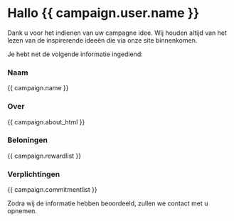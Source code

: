# Hallo {{ campaign.user.name }}

Dank u voor het indienen van uw campagne idee. Wij houden altijd van het lezen van de inspirerende ideeën die via onze site binnenkomen.

Je hebt net de volgende informatie ingediend:

### Naam

{{ campaign.name }}

### Over

{{ campaign.about_html }}

### Beloningen

{{ campaign.rewardlist }}

### Verplichtingen

{{ campaign.commitmentlist }}

Zodra wij de informatie hebben beoordeeld, zullen we contact met u opnemen.
